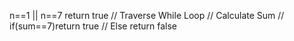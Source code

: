 n==1 || n==7 return true
// Traverse While Loop
// Calculate Sum
// if(sum==7)return true
// Else return false